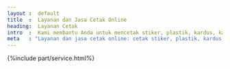 ```yaml
---
layout :  default
title  :  Layanan dan Jasa Cetak Online
heading:  Layanan Cetak
intro  :  Kami membantu Anda untuk mencetak stiker, plastik, kardus, kartu nama, brosur, dsb., dengan kualitas yang lebih baik. Dalam empat hari, pesanan Anda siap dikirim; dimana pun lokasi Anda.
meta   : "Layanan dan jasa cetak online: cetak stiker, plastik, kardus, kartu nama, brosur, paper bag, dsb."
---
```


{%include part/service.html%}

